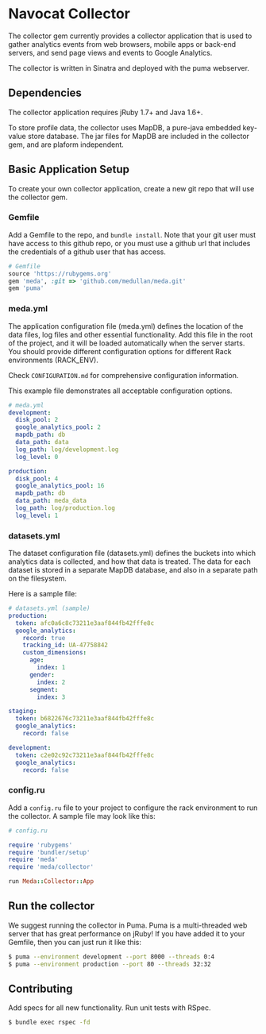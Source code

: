 # Navocat Collector

The collector gem currently provides a collector application that is used to gather analytics events from web browsers, mobile apps or back-end servers, and send page views and events to Google Analytics.

The collector is written in Sinatra and deployed with the puma webserver.

## Dependencies

The collector application requires jRuby 1.7+ and Java 1.6+.

To store profile data, the collector uses MapDB, a pure-java embedded key-value store database. The jar files for MapDB are included in the collector gem, and are plaform independent.

## Basic Application Setup

To create your own collector application, create a new git repo that will use the collector gem.

### Gemfile

Add a Gemfile to the repo, and `bundle install`. Note that your git user must have access to this github repo, or you must use a github url that includes the credentials of a github user that has access.

```ruby
# Gemfile
source 'https://rubygems.org'
gem 'meda', :git => 'github.com/medullan/meda.git'
gem 'puma'
```

### meda.yml

The application configuration file (meda.yml) defines the location of the data files, log files and other essential functionality. Add this file in the root of the project, and it will be loaded automatically when the server starts. You should provide different configuration options for different Rack environments (RACK_ENV).

Check `CONFIGURATION.md` for comprehensive configuration information.

This example file demonstrates all acceptable configuration options.

```yaml
# meda.yml
development:
  disk_pool: 2
  google_analytics_pool: 2
  mapdb_path: db
  data_path: data
  log_path: log/development.log
  log_level: 0

production:
  disk_pool: 4
  google_analytics_pool: 16
  mapdb_path: db
  data_path: meda_data
  log_path: log/production.log
  log_level: 1
```

### datasets.yml

The dataset configuration file (datasets.yml) defines the buckets into which analytics data is collected, and how that data is treated. The data for each dataset is stored in a separate MapDB database, and also in a separate path on the filesystem.

Here is a sample file:

```yaml
# datasets.yml (sample)
production:
  token: afc0a6c8c73211e3aaf844fb42fffe8c
  google_analytics:
    record: true
    tracking_id: UA-47758842
    custom_dimensions:
      age:
        index: 1
      gender:
        index: 2
      segment:
        index: 3

staging:
  token: b6822676c73211e3aaf844fb42fffe8c
  google_analytics:
    record: false

development:
  token: c2e02c92c73211e3aaf844fb42fffe8c
  google_analytics:
    record: false
```

### config.ru

Add a `config.ru` file to your project to configure the rack environment to run the collector. A sample file may look like this:

```ruby
# config.ru

require 'rubygems'
require 'bundler/setup'
require 'meda'
require 'meda/collector'

run Meda::Collector::App
```

## Run the collector

We suggest running the collector in Puma. Puma is a multi-threaded web server that has great performance on jRuby! If you have added it to your Gemfile, then you can just run it like this:

```bash
$ puma --environment development --port 8000 --threads 0:4
$ puma --environment production --port 80 --threads 32:32
```

## Contributing

Add specs for all new functionality. Run unit tests with RSpec.

```bash
$ bundle exec rspec -fd
```

